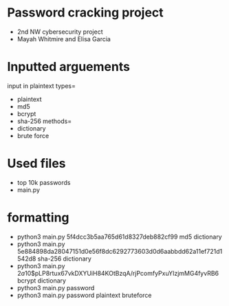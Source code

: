 # Password cracking project
- 2nd NW cybersecurity project
- Mayah Whitmire and Elisa Garcia
# Inputted arguements
input in plaintext
types=
- plaintext
- md5
- bcrypt
- sha-256
methods=
- dictionary
- brute force
# Used files
- top 10k passwords
- main.py
# formatting
- python3 main.py 5f4dcc3b5aa765d61d8327deb882cf99 md5 dictionary
- python3 main.py 5e884898da28047151d0e56f8dc6292773603d0d6aabbdd62a11ef721d1542d8 sha-256 dictionary
- python3 main.py $2a$10$pLP8rtux67vkDXYUiH84KOtBzqA/rjPcomfyPxuYIzjmMG4fyvRB6 bcrypt dictionary
- python3 main.py password
- python3 main.py password plaintext bruteforce
